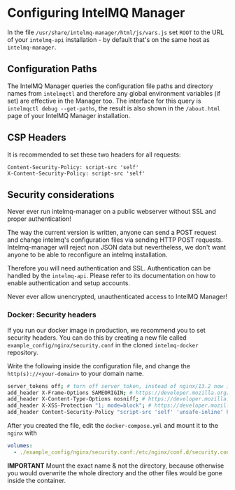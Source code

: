 <!-- comment
   SPDX-FileCopyrightText: 2015 Aaron Kaplan <aaron@lo-res.org>, 2015-2021 Sebastian Wagner, 2020-2021 Birger Schacht, 2023 Filip Pokorný
   SPDX-License-Identifier: AGPL-3.0-or-later
-->


# Configuring IntelMQ Manager

In the file `/usr/share/intelmq-manager/html/js/vars.js` set `ROOT` to the URL of your `intelmq-api` installation - by
default that's on the same host as `intelmq-manager`.

## Configuration Paths

The IntelMQ Manager queries the configuration file paths and directory names from `intelmqctl` and therefore any global
environment variables
(if set) are effective in the Manager too. The interface for this query is `intelmqctl debug --get-paths`, the result is
also shown in the
`/about.html` page of your IntelMQ Manager installation.

## CSP Headers

It is recommended to set these two headers for all requests:

```
Content-Security-Policy: script-src 'self'
X-Content-Security-Policy: script-src 'self'
```

## Security considerations

Never ever run intelmq-manager on a public webserver without SSL and proper authentication!

The way the current version is written, anyone can send a POST request and change intelmq's configuration files via
sending HTTP POST requests. Intelmq-manager will reject non JSON data but nevertheless, we don't want anyone to be able
to reconfigure an intelmq installation.

Therefore you will need authentication and SSL. Authentication can be handled by the `intelmq-api`. Please refer to its
documentation on how to enable authentication and setup accounts.

Never ever allow unencrypted, unauthenticated access to IntelMQ Manager!

### Docker: Security headers

If you run our docker image in production, we recommend you to set security headers. You can do this by creating a new
file called
`example_config/nginx/security.conf` in the cloned `intelmq-docker`
repository.

Write the following inside the configuration file, and change the
`http(s)://<your-domain>` to your domain name.

```bash
server_tokens off; # turn off server_token, instead of nginx/13.2 now it will only show nginx
add_header X-Frame-Options SAMEORIGIN; # https://developer.mozilla.org/en-US/docs/Web/HTTP/Headers/X-Frame-Options
add_header X-Content-Type-Options nosniff; # https://developer.mozilla.org/en-US/docs/Web/HTTP/Headers/X-Content-Type-Options
add_header X-XSS-Protection "1; mode=block"; # https://developer.mozilla.org/en-US/docs/Web/HTTP/Headers/X-XSS-Protection
add_header Content-Security-Policy "script-src 'self' 'unsafe-inline' http(s)://<your-domain>; frame-src 'self' http(s)://<your-domain>; object-src 'self' http(s)://<your-domain>"; # https://developer.mozilla.org/en-US/docs/Web/HTTP/CSP
```

After you created the file, edit the `docker-compose.yml` and mount it to the `nginx` with

```yaml
volumes:
  - ./example_config/nginx/security.conf:/etc/nginx/conf.d/security.conf
```

**IMPORTANT** Mount the exact name & not the directory, because otherwise you would overwrite the whole directory and
the other files would be gone inside the container.
